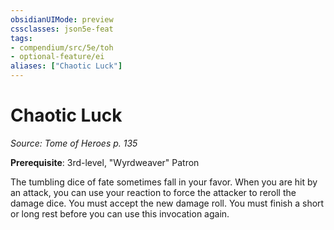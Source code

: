 ```yaml
---
obsidianUIMode: preview
cssclasses: json5e-feat
tags:
- compendium/src/5e/toh
- optional-feature/ei
aliases: ["Chaotic Luck"]
---
```

# Chaotic Luck
*Source: Tome of Heroes p. 135*  

**Prerequisite**: 3rd-level, "Wyrdweaver" Patron

The tumbling dice of fate sometimes fall in your favor. When you are hit by an attack, you can use your reaction to force the attacker to reroll the damage dice. You must accept the new damage roll. You must finish a short or long rest before you can use this invocation again.